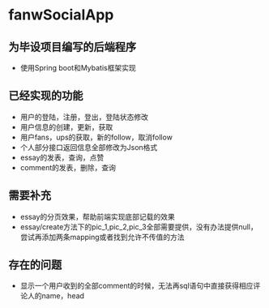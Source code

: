 # fanwSocialApp

## 为毕设项目编写的后端程序
- 使用Spring boot和Mybatis框架实现

## 已经实现的功能
- 用户的登陆，注册，登出，登陆状态修改
- 用户信息的创建，更新，获取
- 用户fans，ups的获取，新的follow，取消follow
- 个人部分接口返回信息全部修改为Json格式
- essay的发表，查询，点赞
- comment的发表，删除，查询

## 需要补充
- essay的分页效果，帮助前端实现底部记载的效果
- essay/create方法下的pic_1,pic_2,pic_3全部需要提供，没有办法提供null，尝试再添加两条mapping或者找到允许不传值的方法

## 存在的问题
- 显示一个用户收到的全部comment的时候，无法再sql语句中直接获得相应评论人的name，head
